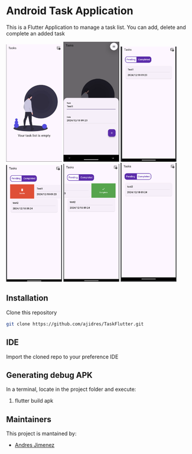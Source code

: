 # Android Task Application

This is a Flutter Application to manage a task list. You can add, delete and complete an added task

<img src='./assets/screen1.png' width=30%> <img src='./assets/screen2.png' width=30%>
<img src='./assets/screen3.png' width=30%> <img src='./assets/screen4.png' width=30%>
<img src='./assets/screen5.png' width=30%> <img src='./assets/screen6.png' width=30%>

## Installation
Clone this repository 
```bash
git clone https://github.com/ajidres/TaskFlutter.git
```

## IDE
Import the cloned repo to your preference IDE

## Generating debug APK
In a terminal, locate in the project folder and execute:
1. flutter build apk

## Maintainers
This project is mantained by:
* [Andres Jimenez](https://github.com/ajidre)
